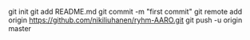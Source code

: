 git init
git add README.md
git commit -m "first commit"
git remote add origin https://github.com/nikiliuhanen/ryhm-AARO.git
git push -u origin master
